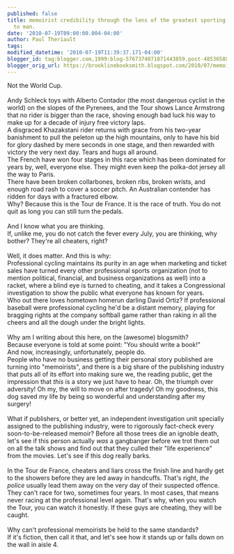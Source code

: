 ```yaml
---
published: false
title: memoirist credibility through the lens of the greatest sporting event known
  to man.
date: '2010-07-19T09:00:00.004-04:00'
author: Paul Theriault
tags: 
modified_datetime: '2010-07-19T11:39:37.171-04:00'
blogger_id: tag:blogger.com,1999:blog-5767374071871443859.post-4853658887858248447
blogger_orig_url: https://brooklinebooksmith.blogspot.com/2010/07/memoirist-credibility-through-lens-of_19.html
---
```


Not the World Cup.<br /><br />Andy Schleck toys with Alberto Contador (the most dangerous cyclist in the world) on the slopes of the Pyrenees, and the Tour shows Lance Armstrong that no rider is bigger than the race, shoving enough bad luck his way to make up for a decade of injury free victory laps.<br />A disgraced Khazakstani rider returns with grace from his two-year banishment to pull the peleton up the high mountains, only to have his bid for glory dashed by mere seconds in one stage, and then rewarded with victory the very next day. Tears and hugs all around.<br />The French have won four stages in this race which has been dominated for years by, well, everyone else. They might even keep the polka-dot jersey all the way to Paris.<br />There have been broken collarbones, broken ribs, broken wrists, and enough road rash to cover a soccer pitch. An Australian contender has ridden for days with a fractured elbow.<br />Why? Because this is the Tour de France. It is the race of truth. You do not quit as long you can still turn the pedals.<br /><br />And I know what you are thinking.<br />If, unlike me, you do not catch the fever every July, you are thinking, why bother? They're all cheaters, right?<br /><br />Well, it does matter. And this is why:<br />Professional cycling maintains its purity in an age when marketing and ticket sales have turned every other professional sports organization (not to mention political, financial, and business organizations as well) into a racket, where a blind eye is turned to cheating, and it takes a Congressional investigation to show the public what everyone has known for years.<br />Who out there loves hometown homerun darling David Ortiz? If professional baseball were professional cycling he'd be a distant memory, playing for bragging rights at the company softball game rather than raking in all the cheers and all the dough under the bright lights.<br /><br />Why am I writing about this here, on the (awesome) blogsmith?<br />Because everyone is told at some point: "You should write a book!"<br />And now, increasingly, unfortunately, people do.<br />People who have no business getting their personal story published are turning into "memoirists", and there is a big share of the publishing industry that puts all of its effort into making sure we, the reading public, get the impression that <em>this</em> is a story we just have to hear. Oh, the triumph over adversity! Oh my, the will to move on after tragedy! Oh my goodness, this dog saved my life by being so wonderful and understanding after my surgery!<br /><br />What if publishers, or better yet, an independent investigation unit specially assigned to the publishing industry, were to rigorously fact-check every soon-to-be-released memoir? Before all those trees die an ignoble death, let's see if this person actually <em>was</em> a gangbanger before we trot them out on all the talk shows and find out that they culled their "life experience" from the movies. Let's see if this dog really barks.<br /><br />In the Tour de France, cheaters and liars cross the finish line and hardly get to the showers before they are led away in handcuffs. That's right, <em>the police</em> usually lead them away on the very day of their suspected offence. They can't race for two, sometimes four years. In most cases, that means never racing at the professional level again. That's why, when you watch the Tour, you can watch it honestly. If these guys are cheating, they will be caught.<br /><br />Why can't professional memoirists be held to the same standards?<br />If it's fiction, then call it that, and let's see how it stands up or falls down on the wall in aisle 4.